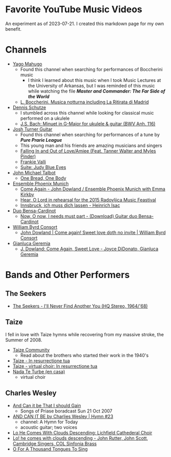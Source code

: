 # Favorite YouTube Music Videos #

An experiment as of 2023-07-21.
I created this markdown page for my own benefit.

# Channels #

* [Yago Mahugo](https://www.youtube.com/@YagoMahugo)
    * Found this channel when searching for performances of Boccherini music
        * I think I learned about this music when I took Music Lectures at the University of Arkansas,
          but I was reminded of this music while watching the file ***Master and Commander: The Far Side of the World***
    * [L. Boccherini. Musica notturna including La Ritirata di Madrid](https://www.youtube.com/watch?v=oolXAoDUKoU)
* [Dennis Schutze](https://www.youtube.com/@dennisschuetzeband)
    * I stumbled across this channel while looking for classical music performed on a ukulele
    * [J.S. Bach: Minuet in G-Major for ukulele & guitar (BWV Anh. 116)](https://www.youtube.com/watch?v=POdxVKMVGSk)
* [Josh Turner Guitar](https://www.youtube.com/channel/UC3Wj9aO8VS5ZuXrtWfJf81w)
    * Found this channel when searching for performances of a tune by ***Pure Prarie League***
    * This young man and his friends are amazing musicians and singers
    * [Falling In and Out of Love/Amiee (Feat. Tanner Walter and Myles Pinder)](https://www.youtube.com/watch?v=eKqv-VMUcDA)
    * [Frankie Valli](https://www.youtube.com/watch?v=P_Npd2FyyLI)
    * [Suite: Judy Blue Eyes](https://www.youtube.com/watch?v=cUhdL_hUi3w)
* [John Michael Talbot](https://www.youtube.com/channel/UCkU6BlK4aYv1Mci1nrED4Bg)
    * [One Bread, One Body](https://www.youtube.com/watch?v=nNNOQm6WO54)
* [Ensemble Phoenix Munich](https://www.youtube.com/@ensemblephoenixmunich2210)
    * [Come Again - John Dowland / Ensemble Phoenix Munich with Emma Kirkby](https://www.youtube.com/watch?v=UjWYw-w9rKg)
    * [Hear, O Lord in rehearsal for the 2015 Radovljica Music Feastival](https://www.youtube.com/watch?v=jWklSFlpAmk)
    * [Innsbruck, ich muss dich lassen - Heinrich Isac](https://www.youtube.com/watch?v=4RV_DufKfzU)
* [Duo Bensa-Cardinot](https://www.youtube.com/@DuoBensaCardinot)
    * [Now, O now, I needs must part - (Download) Guitar duo Bensa-Cardinot](https://www.youtube.com/watch?v=TlP1qv04x6A)
* [William Byrd Consort](https://www.youtube.com/@williambyrdconsort5246)
    * [John Dowland | Come again! Sweet love doth no invite | William Byrd Consort](https://www.youtube.com/watch?v=pEeoTnA8brk)
* [Gianluca Geremia](https://www.youtube.com/@gianluca-geremia)
    * [J. Dowland: Come Again, Sweet Love - Joyce DiDonato, Gianluca Geremia](https://www.youtube.com/watch?v=43sAA4Ld21I)



# Bands and Other Performers #

## The Seekers ##
* [The Seekers - I'll Never Find Another You (HQ Stereo, 1964/'68)](https://www.youtube.com/watch?v=wZf41UudAbI)

## Taize ##
I fell in love with Taize hymns while recovering from my massive stroke, the Summer of 2008.

* [Taize Community](https://www.giamusic.com/bios/taize.cfm)
    * Read about the brothers who started their work in the 1940's
* [Taize - In resurrectione tua](https://www.youtube.com/watch?v=_47gKnCMVNQ)
* [Taize - virtual choir: In resurrectione tua](https://www.youtube.com/watch?v=M-hybuhxJg8)
* [Nada Te Turbe (en casa)](https://www.youtube.com/watch?v=8noVAPXiQC8)
    * virtual choir

## Charles Wesley ##

* [And Can it be That I should Gain](https://www.youtube.com/watch?v=sQeIGbKqiw8)
    * Songs of Priase boradcast Sun 21 Oct 2007
* [AND CAN IT BE by Charlies Wesley | Hymn #23](https://www.youtube.com/watch?v=kHaFM1Jx088)
    * channel: A Hymn for Today
    * acoustic guitar; two voices
* [Lo He Comes With Clouds Descending: Lichfield Cathederal Choir](https://www.youtube.com/watch?v=jjn3fBTvBjY)
* [Lo! he comes with clouds descending - John Rutter, John Scott, Cambridge Singers, COL Sinfonia Brass](https://www.youtube.com/watch?v=eBAG0TXu2AE)
* [O For A Thousand Tongues To Sing](https://www.youtube.com/watch?v=4O9kw3cILpg)
